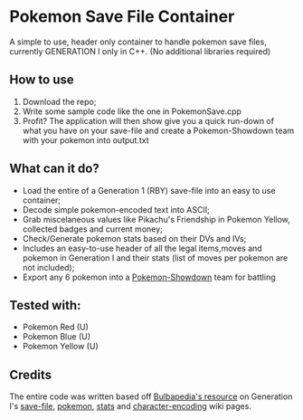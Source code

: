 

# Pokemon Save File Container
 A simple to use, header only container to handle pokemon save files, currently GENERATION I only in C++. (No additional libraries required)

## How to use

 1. Download the repo;
 2. Write some sample code like the one in PokemonSave.cpp
 3. Profit?
 The application will then show give you a quick run-down of what you have on your save-file and create a Pokemon-Showdown team with your pokemon into output.txt

## What can it do?

 - Load the entire of a Generation 1 (RBY) save-file into an easy to use container;
 - Decode simple pokemon-encoded text into ASCII;
 - Grab miscelaneous values like Pikachu's Friendship in Pokemon Yellow, collected badges and current money;
 - Check/Generate pokemon stats based on their DVs and IVs;
 - Includes an easy-to-use header of all the legal items,moves and pokemon in Generation I and their stats (list of moves per pokemon are not included);
 - Export any 6 pokemon into a [Pokemon-Showdown](https://pokemonshowdown.com/) team for battling

## Tested with:
 - Pokemon Red (U)
 - Pokemon Blue (U)
 - Pokemon Yellow (U)

## Credits
The entire code was written based off [Bulbapedia's resource](https://bulbapedia.bulbagarden.net/wiki/) on Generation I's [save-file](https://bulbapedia.bulbagarden.net/wiki/Save_data_structure_in_Generation_I), [pokemon](https://bulbapedia.bulbagarden.net/wiki/Pok%C3%A9mon_data_structure_in_Generation_I), [stats](https://bulbapedia.bulbagarden.net/wiki/Pok%C3%A9mon_base_stats_data_structure_in_Generation_I) and [character-encoding](https://bulbapedia.bulbagarden.net/wiki/Character_encoding_in_Generation_I)  wiki pages.